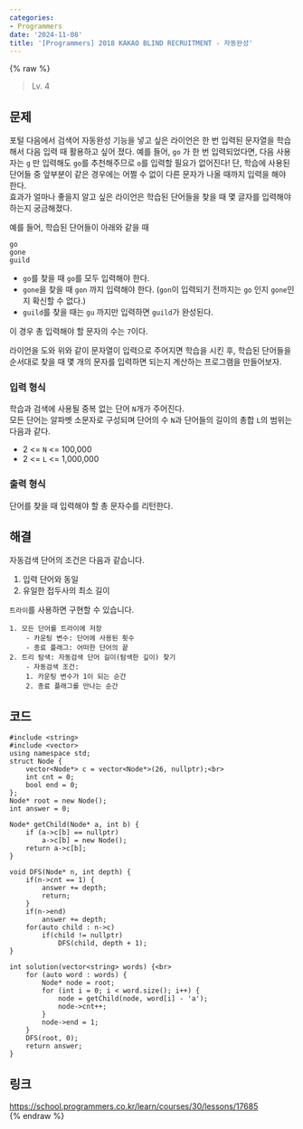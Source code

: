 ```yaml
---
categories:
- Programmers
date: '2024-11-08'
title: '[Programmers] 2018 KAKAO BLIND RECRUITMENT - 자동완성'
---
```


{% raw %}
> Lv. 4<br>

## 문제
포털 다음에서 검색어 자동완성 기능을 넣고 싶은 라이언은 한 번 입력된 문자열을 학습해서 다음 입력 때 활용하고 싶어 졌다. 예를 들어,  `go`  가 한 번 입력되었다면, 다음 사용자는  `g`  만 입력해도  `go`를 추천해주므로  `o`를 입력할 필요가 없어진다! 단, 학습에 사용된 단어들 중 앞부분이 같은 경우에는 어쩔 수 없이 다른 문자가 나올 때까지 입력을 해야 한다.  
효과가 얼마나 좋을지 알고 싶은 라이언은 학습된 단어들을 찾을 때 몇 글자를 입력해야 하는지 궁금해졌다.

예를 들어, 학습된 단어들이 아래와 같을 때
```
go
gone
guild

```
-   `go`를 찾을 때  `go`를 모두 입력해야 한다.
-   `gone`을 찾을 때  `gon`  까지 입력해야 한다. (`gon`이 입력되기 전까지는  `go`  인지  `gone`인지 확신할 수 없다.)
-   `guild`를 찾을 때는  `gu`  까지만 입력하면  `guild`가 완성된다.

이 경우 총 입력해야 할 문자의 수는  `7`이다.

라이언을 도와 위와 같이 문자열이 입력으로 주어지면 학습을 시킨 후, 학습된 단어들을 순서대로 찾을 때 몇 개의 문자를 입력하면 되는지 계산하는 프로그램을 만들어보자.

### 입력 형식
학습과 검색에 사용될 중복 없는 단어  `N`개가 주어진다.  
모든 단어는 알파벳 소문자로 구성되며 단어의 수  `N`과 단어들의 길이의 총합  `L`의 범위는 다음과 같다.

-   2 <=  `N`  <= 100,000
-   2 <=  `L`  <= 1,000,000

### 출력 형식
단어를 찾을 때 입력해야 할 총 문자수를 리턴한다.

## 해결
자동검색 단어의 조건은 다음과 같습니다.
1. 입력 단어와 동일
2. 유일한 접두사의 최소 길이

`트라이`를 사용하면 구현할 수 있습니다.
```
1. 모든 단어를 트라이에 저장
	- 카운팅 변수: 단어에 사용된 횟수
	- 종료 플래그: 어떠한 단어의 끝
2. 트리 탐색: 자동검색 단어 길이(탐색한 깊이) 찾기
	- 자동검색 조건:
	1. 카운팅 변수가 1이 되는 순간
	2. 종료 플래그를 만나는 순간
```

## 코드
```
#include <string>
#include <vector>
using namespace std;
struct Node {
    vector<Node*> c = vector<Node*>(26, nullptr);<br>
    int cnt = 0;
    bool end = 0;
};
Node* root = new Node();
int answer = 0;

Node* getChild(Node* a, int b) {
    if (a->c[b] == nullptr)
        a->c[b] = new Node();
    return a->c[b];
}

void DFS(Node* n, int depth) {
    if(n->cnt == 1) {
        answer += depth;
        return;
    }
    if(n->end)
        answer += depth;
    for(auto child : n->c)
        if(child != nullptr)
            DFS(child, depth + 1);
}

int solution(vector<string> words) {<br>
    for (auto word : words) {
        Node* node = root;
        for (int i = 0; i < word.size(); i++) {
            node = getChild(node, word[i] - 'a');
            node->cnt++;
        }
        node->end = 1;
    }
    DFS(root, 0);
    return answer;
}
```

## 링크
https://school.programmers.co.kr/learn/courses/30/lessons/17685<br>
{% endraw %}